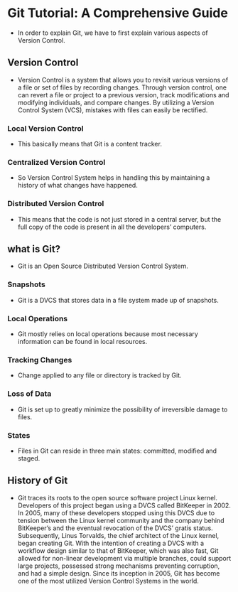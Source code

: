 # Git Tutorial: A Comprehensive Guide
* In order to explain Git, we have to first explain various aspects of Version Control.
## Version Control 
* Version Control is a system that allows you to revisit various versions of a file or set of files by recording changes. Through version control, one can revert a file or project to a previous version, track modifications and modifying individuals, and compare changes. By utilizing a Version Control System (VCS), mistakes with files can easily be rectified.
### Local Version Control
* This basically means that Git is a content tracker.
### Centralized Version Control
* So Version Control System helps in handling this by maintaining a history of what changes have happened.
### Distributed Version Control 
*  This means that the code is not just stored in a central server, but the full copy of the code is present in all the developers’ computers. 
## what is Git?
* Git is an Open Source Distributed Version Control System.
### Snapshots 
* Git is a DVCS that stores data in a file system made up of snapshots.
### Local Operations 
* Git mostly relies on local operations because most necessary information can be found in local resources.
### Tracking Changes 
* Change applied to any file or directory is tracked by Git.
### Loss of Data 
* Git is set up to greatly minimize the possibility of irreversible damage to files.
### States
* Files in Git can reside in three main states: committed, modified and staged.
## History of Git
* Git traces its roots to the open source software project Linux kernel. Developers of this project began using a DVCS called BitKeeper in 2002. In 2005, many of these developers stopped using this DVCS due to tension between the Linux kernel community and the company behind BitKeeper’s and the eventual revocation of the DVCS’ gratis status. Subsequently, Linus Torvalds, the chief architect of the Linux kernel, began creating Git. With the intention of creating a DVCS with a workflow design similar to that of BitKeeper, which was also fast, Git allowed for non-linear development via multiple branches, could support large projects, possessed strong mechanisms preventing corruption, and had a simple design. Since its inception in 2005, Git has become one of the most utilized Version Control Systems in the world.
